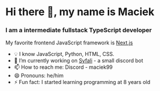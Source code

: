 # Hi there 👋, my name is Maciek
### I am a intermediate fullstack TypeScript developer


My favorite frontend JavaScript framework is [Next.js](https://nextjs.org/)

- 💡 I know JavaScript, Python, HTML, CSS.
- 🔭 I’m currently working on [Syfali](https://syfa.li) - a small discord bot
- 📫 How to reach me: Discord - maciek99
- 😄 Pronouns: he/him 
- ⚡ Fun fact: I started learning programming at 8 years old 
